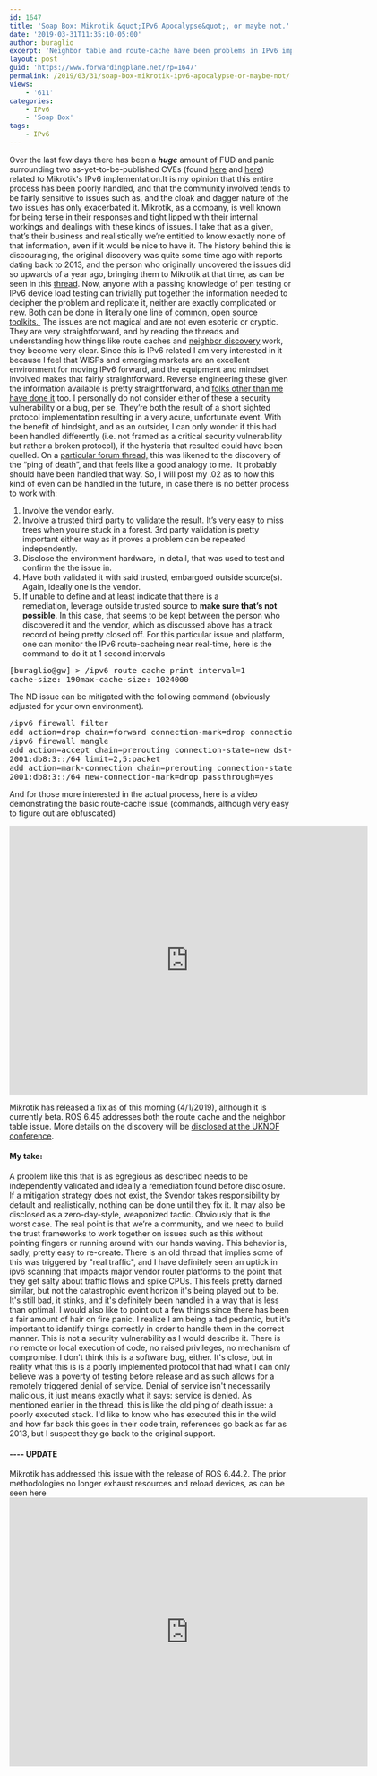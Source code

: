 ```yaml
---
id: 1647
title: 'Soap Box: Mikrotik &quot;IPv6 Apocalypse&quot;, or maybe not.'
date: '2019-03-31T11:35:10-05:00'
author: buraglio
excerpt: 'Neighbor table and route-cache have been problems in IPv6 implementations since the beginning. No one is immune to the basics. '
layout: post
guid: 'https://www.forwardingplane.net/?p=1647'
permalink: /2019/03/31/soap-box-mikrotik-ipv6-apocalypse-or-maybe-not/
Views:
    - '611'
categories:
    - IPv6
    - 'Soap Box'
tags:
    - IPv6
---
```


Over the last few days there has been a <em><strong>huge</strong></em> amount of FUD and panic surrounding two as-yet-to-be-published CVEs (found <a href="https://cve.mitre.org/cgi-bin/cvename.cgi?name=CVE-2018-19298">here</a> and <a href="https://cve.mitre.org/cgi-bin/cvename.cgi?name=CVE-2018-19299">here</a>) related to Mikrotik's IPv6 implementation.It is my opinion that this entire process has been poorly handled, and that the community involved tends to be fairly sensitive to issues such as, and the cloak and dagger nature of the two issues has only exacerbated it. Mikrotik, as a company, is well known for being terse in their responses and tight lipped with their internal workings and dealings with these kinds of issues. I take that as a given, that’s their business and realistically we’re entitled to know exactly none of that information, even if it would be nice to have it. The history behind this is discouraging, the original discovery was quite some time ago with reports dating back to 2013, and the person who originally uncovered the issues did so upwards of a year ago, bringing them to Mikrotik at that time, as can be seen in this <a href="https://forum.mikrotik.com/viewtopic.php?f=2&amp;t=125841&amp;p=654116&amp;hilit=ndpexhaust26#p654116">thread</a>. Now, anyone with a passing knowledge of pen testing or IPv6 device load testing can trivially put together the information needed to decipher the problem and replicate it, neither are exactly complicated or <a href="https://insinuator.net/2013/03/ipv6-neighbor-cache-exhaustion-attacks-risk-assessment-mitigation-strategies-part-1/">new</a>. Both can be done in literally one line of<a href="https://tools.kali.org/information-gathering/thc-ipv6"> common, open source toolkits.&nbsp;</a>&nbsp;The issues are not magical and are not even esoteric or cryptic. They are very straightforward, and by reading the threads and understanding how things like route caches and <a href="https://en.wikipedia.org/wiki/Neighbor_Discovery_Protocol">neighbor discovery</a> work, they become very clear.
Since this is IPv6 related I am very interested in it because I feel that WISPs and emerging markets are an excellent environment for moving IPv6 forward, and the equipment and mindset involved makes that fairly straightforward. Reverse engineering these given the information available is pretty straightforward, and <a href="https://www.iparchitechs.com/">folks other than me have done it</a> too.
I personally do not consider either of these a security vulnerability or a bug, per se. They’re both the result of a short sighted protocol implementation resulting in a very acute, unfortunate event. With the benefit of hindsight, and as an outsider, I can only wonder if this had been handled differently (i.e. not framed as a critical security vulnerability but rather a broken protocol), if the hysteria that resulted could have been quelled. On a <a href="https://forum.mikrotik.com/viewtopic.php?f=2&amp;t=147048&amp;start=50">particular forum thread,</a> this was likened to the discovery of the “ping of death”, and that feels like a good analogy to me. &nbsp;It probably should have been handled that way.
So, I will post my .02 as to how this kind of even can be handled in the future, in case there is no better process to work with:
1. Involve the vendor early.
2. Involve a trusted third party to validate the result. It’s very easy to miss trees when you’re stuck in a forest. 3rd party validation is pretty important either way as it proves a problem can be repeated independently.
3. Disclose the environment hardware, in detail, that was used to test and confirm the the issue in.
4. Have both validated it with said trusted, embargoed outside source(s). Again, ideally one is the vendor.
5. If unable to define and at least indicate that there is a remediation,&nbsp;leverage outside trusted source to <strong>make sure that’s not possible</strong>. In this case, that seems to be kept between the person who discovered it and the vendor, which as discussed above has a track record of being pretty closed off.
For this particular issue and platform, one can monitor the IPv6 route-cacheing near real-time, here is the command to do it at 1 second intervals
<pre>[buraglio@gw] &gt; /ipv6 route cache print interval=1
cache-size: 190max-cache-size: 1024000</pre>
The ND issue can be mitigated with the following command (obviously adjusted for your own environment).
<pre>/ipv6 firewall filter
add action=drop chain=forward connection-mark=drop connection-state=new
/ipv6 firewall mangle
add action=accept chain=prerouting connection-state=new dst-address=\
2001:db8:3::/64 limit=2,5:packet
add action=mark-connection chain=prerouting connection-state=new dst-address=\
2001:db8:3::/64 new-connection-mark=drop passthrough=yes</pre>
And for those more interested in the actual process, here is a video demonstrating the basic route-cache issue (commands, although very easy to figure out are obfuscated)
<p style="text-align: center;"><iframe src="https://www.youtube.com/embed/YEdMTa6XKWk" width="640" height="480" frameborder="0" allowfullscreen="allowfullscreen"></iframe></p>
Mikrotik has released a fix as of this morning (4/1/2019), although it is currently beta. ROS 6.45 addresses both the route cache and the neighbor table issue. More details on the discovery will be <a href="https://indico.uknof.org.uk/event/46/contributions/speakers">disclosed at the UKNOF conference</a>.
<h4>My take:</h4>
A problem like this that is as egregious as described needs to be independently validated and ideally a remediation found before disclosure. If a mitigation strategy does not exist, the $vendor takes responsibility by default and realistically, nothing can be done until they fix it. It may also be disclosed as a zero-day-style, weaponized tactic. Obviously that is the worst case. The real point is that we’re a community, and we need to build the trust frameworks to work together on issues such as this without pointing fingers or running around with our hands waving.
This behavior is, sadly, pretty easy to re-create. There is an old thread that implies some of this was triggered by "real traffic", and I have definitely seen an uptick in ipv6 scanning that impacts major vendor router platforms to the point that they get salty about traffic flows and spike CPUs. This feels pretty darned similar, but not the catastrophic event horizon it's being played out to be. It's still bad, it stinks, and it's definitely been handled in a way that is less than optimal. I would also like to point out a few things since there has been a fair amount of hair on fire panic. I realize I am being a tad pedantic, but it's important to identify things correctly in order to handle them in the correct manner. This is not a security vulnerability as I would describe it. There is no remote or local execution of code, no raised privileges, no mechanism of compromise. I don't think this is a software bug, either. It's close, but in reality what this is is a poorly implemented protocol that had what I can only believe was a poverty of testing before release and as such allows for a remotely triggered denial of service.
Denial of service isn't necessarily malicious, it just means exactly what it says: service is denied. As mentioned earlier in the thread, this is like the old ping of death issue: a poorly executed stack.
I'd like to know who has executed this in the wild and how far back this goes in their code train, references go back as far as 2013, but I suspect they go back to the original support.
<h4>---- UPDATE</h4>
Mikrotik has addressed this issue with the release of ROS 6.44.2. The prior methodologies no longer exhaust resources and reload devices, as can be seen here
<iframe width="640" height="480" src="https://www.youtube.com/embed/XWPMzPW4jPA" frameborder="0" allow="accelerometer; autoplay; encrypted-media; gyroscope; picture-in-picture" allowfullscreen=""></iframe>
